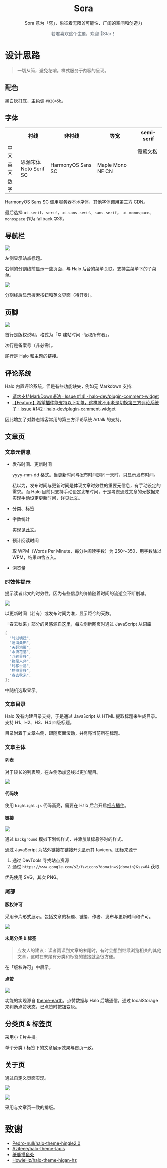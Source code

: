 <h1 align="center">Sora</h1>

<p align="center">Sora 意为「穹」，象征着无限的可能性、广阔的空间和创造力<p>

<p align="center" style="color: #59636e;">若君喜欢这个主题，欢迎 🌟Star！</p>

# 设计思路

> 一切从简，避免花哨。样式服务于内容的呈现。

## 配色

黑白灰打底，主色调 `#82045b`。

## 字体

<table>
  <tr>
    <th></th>
    <th>衬线</th>
    <th>非衬线</th>
    <th>等宽</th>
    <th>semi-serif</th>
  </tr>
  <tr>
    <td>中文</td>
    <td rowspan=3>思源宋体<br />Noto Serif SC</td>
    <td rowspan=3>HarmonyOS Sans SC</td>
    <td rowspan=3>Maple Mono NF CN</td>
    <td>霞鹜文楷</td>
  </tr>
  <tr>
    <td>英文</td>
    <td></td>
  </tr>
  <tr>
    <td>数字</td>
    <td></td>
  </tr>
</table>

HarmonyOS Sans SC 调用服务器本地字体，其他字体调用第三方 [CDN](https://fonts.zeoseven.com/)。

最后选择 `ui-serif`、`serif`，`ui-sans-serif`、`sans-serif`， `ui-monospace`、`monospace` 作为 fallback 字体。

## 导航栏

![](./docs/image5.png)

左侧显示站点标题。

右侧的分割线前显示一些页面，与 Halo 后台的菜单关联。支持主菜单下的子菜单。

![](./docs/image6.png)

分割线后显示搜索按钮和英文界面（待开发）。

## 页脚

![](./docs/image2.png)

首行是版权说明，格式为「© 建站时间 · 版权所有者」。

次行是备案号（非必需）。

尾行是 Halo 和主题的链接。

## 评论系统

Halo 内置评论系统，但是有些功能缺失，例如无 Markdown 支持:

- [请求支持MarkDown语法 · Issue #141 · halo-dev/plugin-comment-widget](https://github.com/halo-dev/plugin-comment-widget/issues/141)
- [【Feature】希望插件能支持以下功能，这样就不用老是切换第三方评论系统了 · Issue #142 · halo-dev/plugin-comment-widget](https://github.com/halo-dev/plugin-comment-widget/issues/142)

因此增加了对静态博客常用的第三方评论系统 Artalk 的支持。

## 文章页

### 文章元信息

- 发布时间、更新时间

  yyyy-mm-dd 格式。当更新时间与发布时间是同一天时，只显示发布时间。

  私以为，发布时间与更新时间是体现文章时效性的重要元信息，有手动设定的需求。而 Halo 目前只支持手动设定发布时间，于是考虑通过文章的元数据来实现手动设定更新时间，详见[此文](https://blog.liks.space/archives/1743607499692)。

- 分类、标签
- 字数统计

  实现见[此文](https://blog.liks.space/archives/1744278269316)。

- 预计阅读时间

  取 WPM（Words Per Minute，每分钟阅读字数）为 250～350，用字数除以 WPM，结果四舍五入。

- 浏览量

### 时效性提示

提示读者此文的时效性，因为有些信息的价值随着时间的流逝会不断削减。

![](./docs/image4.png)

以更新时间（若有）或发布时间为准，显示距今的天数。

「春去秋来」部分的灵感源自[这里](https://ld246.com/article/1610896675951)，每次刷新网页时通过 JavaScript 从词库

```javascript
[
  "时过境迁",
  "沧海桑田",
  "天翻地覆",
  "水流花落",
  "斗转星移",
  "物是人非",
  "时移世易",
  "物换星移",
  "春去秋来",
];
```

中随机选取显示。

### 文章目录

Halo 没有内建目录支持，于是通过 JavaScript 从 HTML 提取标题来生成目录。支持 H1、H2、H3、H4 四级标题。

目录附着于文章右侧，跟随页面滚动，并高亮当前所在标题。

### 文章主体

#### 列表

对于较长的列表项，在左侧添加竖线以更加醒目。

![](./docs/image1.png)

#### 代码块

使用 `highlight.js` 代码高亮，需要在 Halo 后台开启[相应插件](https://www.halo.run/store/apps/app-sqpgf)。

#### 链接

![](./docs/image10.png)

通过 `background` 模拟下划线样式，并添加鼠标悬停时的样式。

通过 JavaScript 为站外链接在链接开头显示其 favicon。图标来源于

1. 通过 DevTools 寻找站点资源
2. 通过 `https://www.google.com/s2/favicons?domain=${domain}&sz=64` 获取

优先使用 SVG，其次 PNG。

### 尾部

#### 版权许可

采用卡片形式展示。包括文章的标题、链接、作者、发布与更新时间和许可。

![](./docs/image3.png)

#### 末尾分类 & 标签

> 应友人的建议：读者阅读到文章的末尾时，有时会想到继续浏览相关的其他文章，这时在末尾有分类和标签的链接就会很方便。

在「版权许可」中展示。

#### 点赞

![](./docs/image7.png)

功能的实现源自 [theme-earth](https://github.com/halo-dev/theme-earth/blob/main/src/alpine-data/upvote.ts)。点赞数据与 Halo 后端通信，通过 localStorage 来判断点赞状态，已点赞时按钮变灰。

## 分类页 & 标签页

采用小卡片并排。

单个分类 / 标签下的文章展示效果与首页一致。

## 关于页

通过自定义页面实现。

![](./docs/image8.png)

![](./docs/image9.png)

采用与文章页一致的排版。

# 致谢

- [Pedro-null/halo-theme-hingle2.0](https://github.com/Pedro-null/halo-theme-hingle2.0)
- [Aziteee/halo-theme-lapis](https://github.com/Aziteee/halo-theme-lapis)
- [纸鹿摸鱼处](https://blog.zhilu.cyou/)
- [HowieHz/halo-theme-higan-hz](https://github.com/HowieHz/halo-theme-higan-hz)

